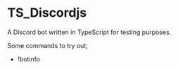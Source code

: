 # TS_Discordjs
A Discord bot written in TypeScript for testing purposes.

Some commands to try out;
- !botinfo

